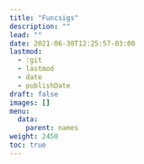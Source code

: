```yaml
---
title: "Funcsigs"
description: ""
lead: ""
date: 2021-06-30T12:25:57-03:00
lastmod:
  - :git
  - lastmod
  - date
  - publishDate
draft: false
images: []
menu: 
  data:
    parent: names
weight: 2450
toc: true
---
```


